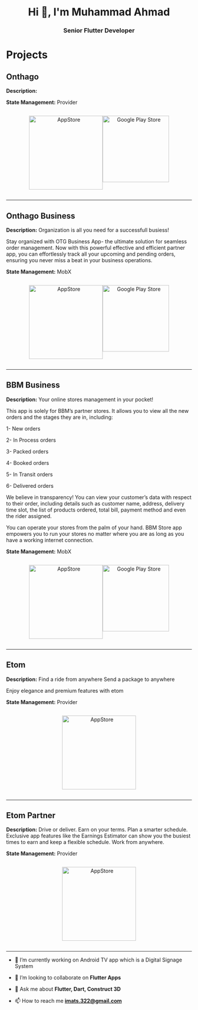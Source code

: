 <h1 align="center">Hi 👋, I'm Muhammad Ahmad</h1>
<h3 align="center">Senior Flutter Developer</h3>

# Projects

## Onthago

**Description:** 

**State Management:** Provider


<div style="display: flex; justify-content: center;">
  <p align="center">
    <a href="https://play.google.com/store/apps/details?id=co.tierzen.onthago&hl=en&gl=US">
      <img src="https://play.google.com/intl/en_us/badges/static/images/badges/en_badge_web_generic.png" width="200" alt="AppStore">
    </a>
  </p>
  <p align="center">
    <a href="https://apps.apple.com/us/app/onthago/id6449786148">
      <img src="https://upload.wikimedia.org/wikipedia/commons/thumb/5/51/Download_on_the_App_Store_Badge_IT_RGB_blk.svg/800px-Download_on_the_App_Store_Badge_IT_RGB_blk.svg.png" width="180" alt="Google Play Store">
    </a>
  </p>
</div>

----



## Onthago Business

**Description:** Organization is all you need for a successfull busiess!

Stay organized with OTG Business App- the ultimate solution for seamless order management. Now with this powerful effective and efficient partner app, you can effortlessly track all your upcoming and pending orders, ensuring you never miss a beat in your business operations.

**State Management:** MobX


<div style="display: flex; justify-content: center;">
  <p align="center">
    <a href="https://play.google.com/store/apps/details?id=co.tierzen.onthagoBusiness&hl=en&gl=US">
      <img src="https://play.google.com/intl/en_us/badges/static/images/badges/en_badge_web_generic.png" width="200" alt="AppStore">
    </a>
  </p>
  <p align="center">
    <a href="https://apps.apple.com/us/app/onthago-business/id6449786342">
      <img src="https://upload.wikimedia.org/wikipedia/commons/thumb/5/51/Download_on_the_App_Store_Badge_IT_RGB_blk.svg/800px-Download_on_the_App_Store_Badge_IT_RGB_blk.svg.png" width="180" alt="Google Play Store">
    </a>
  </p>
</div>

----



## BBM Business

**Description:** Your online stores management in your pocket!

This app is solely for BBM’s partner stores. It allows you to view all the new orders and the stages they are in, including:

1- New orders

2- In Process orders

3- Packed orders

4- Booked orders

5- In Transit orders

6- Delivered orders

We believe in transparency! You can view your customer’s data with respect to their order, including details such as customer name, address, delivery time slot, the list of products ordered, total bill, payment method and even the rider assigned.

You can operate your stores from the palm of your hand. BBM Store app empowers you to run your stores no matter where you are as long as you have a working internet connection.

**State Management:** MobX


<div style="display: flex; justify-content: center;">
  <p align="center">
    <a href="https://play.google.com/store/apps/details?id=co.bestbuymall.store&hl=en&gl=US">
      <img src="https://play.google.com/intl/en_us/badges/static/images/badges/en_badge_web_generic.png" width="200" alt="AppStore">
    </a>
  </p>
  <p align="center">
    <a href="https://apps.apple.com/pk/app/bbm-business/id1621066816?platform=iphone">
      <img src="https://upload.wikimedia.org/wikipedia/commons/thumb/5/51/Download_on_the_App_Store_Badge_IT_RGB_blk.svg/800px-Download_on_the_App_Store_Badge_IT_RGB_blk.svg.png" width="180" alt="Google Play Store">
    </a>
  </p>
</div>

----




## Etom

**Description:** Find a ride from anywhere
Send a package to anywhere

Enjoy elegance and premium features with etom

**State Management:** Provider


<div style="display: flex; justify-content: center;">
  <p align="center">
    <a href="https://play.google.com/store/apps/details?id=com.etomglobal.client&hl=en&gl=US">
      <img src="https://play.google.com/intl/en_us/badges/static/images/badges/en_badge_web_generic.png" width="200" alt="AppStore">
    </a>
  </p>
</div>

----



## Etom Partner

**Description:** Drive or deliver. Earn on your terms. Plan a smarter schedule. Exclusive app features like the Earnings Estimator can show you the busiest times to earn and keep a flexible schedule. Work from anywhere.

**State Management:** Provider


<div style="display: flex; justify-content: center;">
  <p align="center">
    <a href="https://play.google.com/store/apps/details?id=com.etomglobal.partner&hl=en&gl=US">
      <img src="https://play.google.com/intl/en_us/badges/static/images/badges/en_badge_web_generic.png" width="200" alt="AppStore">
    </a>
  </p>
</div>

----




- 🌱 I’m currently working on Android TV app which is a Digital Signage System

- 👯 I’m looking to collaborate on **Flutter Apps**

- 💬 Ask me about **Flutter, Dart, Construct 3D**

- 📫 How to reach me **imats.322@gmail.com**
